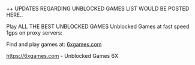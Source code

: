 
<br>
++ UPDATES REGARDING UNBLOCKED GAMES LIST WOULD BE POSTED HERE..

Play ALL THE BEST UNBLOCKED GAMES Unblocked Games at fast speed 1gps on proxy servers:

Find and play games at:
<a href="https://6xgames.com">6xgames.com </a>

https://6xgames.com  - Unblocked Games 6X




